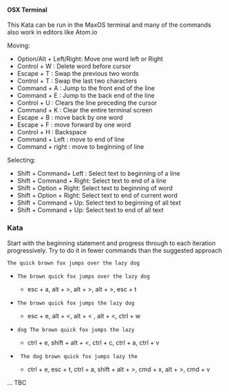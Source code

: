 #### OSX Terminal

This Kata can be run in the MaxOS terminal and many of the commands also work in editors like Atom.io

Moving:
  * Option/Alt + Left/Right: Move one word left or Right
  * Control + W : Delete word before cursor
  * Escape + T : Swap the previous two words
  * Control + T : Swap the last two characters
  * Command + A : Jump to the front end of the line
  * Command + E : Jump to the back end of the line
  * Control + U : Clears the line preceding the cursor
  * Command + K : Clear the entire terminal screen
  * Escape + B : move back by one word
  * Escape + F : move forward by one word
  * Control + H : Backspace
  * Command + Left : move to end of line
  * Command + right : move to beginning of line

Selecting:
  * Shift + Command+ Left : Select text to beginning of a line  
  * Shift + Command + Right: Select text to end of a line
  * Shift + Option + Right: Select text to beginning of word
  * Shift + Option + Right: Select text to end of current word
  * Shift + Command + Up: Select text to beginning of all text
  * Shift + Command + Up:  Select text to end of all text


### Kata
Start with the beginning statement and progress through to each
iteration progressively. Try to do it in fewer commands than the suggested approach


`The quick brown fox jumps over the lazy dog`


- `The brown quick fox jumps over the lazy dog`
  - esc + a, alt + >, alt + >, alt + >, esc + t


- `The brown quick fox jumps the lazy dog`
  - esc + e, alt + <, alt + < , alt + <, ctrl + w


- `dog The brown quick fox jumps the lazy`
  - ctrl + e, shift + alt + <, ctrl + c, ctrl + a, ctrl + v


- ` The dog brown quick fox jumps lazy the`
  - ctrl + e, esc + t, ctrl + a, shift + alt + >, cmd + x, alt + >, cmd + v

... TBC  
